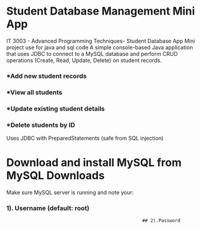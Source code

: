 # Student Database Management Mini App

IT 3003 - Advanced Programming Techniques- Student Database App Mini project use for java and sql code 
A simple console-based Java application that uses JDBC to connect to a MySQL database and perform CRUD operations (Create, Read, Update, Delete) on student records.

### *Add new student records 
### *View all students
### *Update existing student details
### *Delete students by ID

Uses JDBC with PreparedStatements (safe from SQL injection)

# Download and install MySQL from MySQL Downloads
Make sure MySQL server is running and note your:      
### 1).             Username (default: root)
                                                      ## 2).Password
